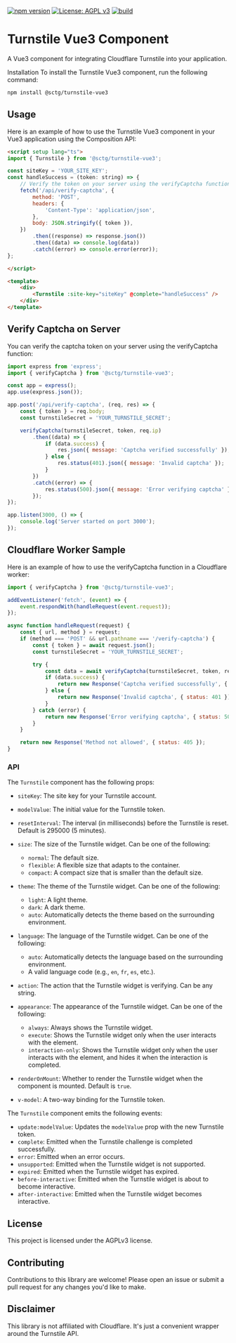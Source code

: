 [![npm version](https://badge.fury.io/js/@sctg%2Fturnstile-vue3.svg)](https://badge.fury.io/js/@sctg%2Fturnstile-vue3)
[![License: AGPL v3](https://img.shields.io/badge/License-AGPL%20v3-blue.svg)](https://www.gnu.org/licenses/agpl-3.0)
[![build](https://github.com/sctg-development/turnstile-vue3/actions/workflows/publish-npm.yml/badge.svg)](https://github.com/sctg-development/turnstile-vue3/actions/workflows/publish-npm.yml)


# Turnstile Vue3 Component

A Vue3 component for integrating Cloudflare Turnstile into your application.

Installation
To install the Turnstile Vue3 component, run the following command:

```bash
npm install @sctg/turnstile-vue3
```

## Usage

Here is an example of how to use the Turnstile Vue3 component in your Vue3 application using the Composition API:

```html
<script setup lang="ts">
import { Turnstile } from '@sctg/turnstile-vue3';

const siteKey = 'YOUR_SITE_KEY';
const handleSuccess = (token: string) => {
    // Verify the token on your server using the verifyCaptcha function
    fetch('/api/verify-captcha', {
        method: 'POST',
        headers: {
            'Content-Type': 'application/json',
        },
        body: JSON.stringify({ token }),
    })
        .then((response) => response.json())
        .then((data) => console.log(data))
        .catch((error) => console.error(error));
};

</script>

<template>
    <div>
        <Turnstile :site-key="siteKey" @complete="handleSuccess" />
    </div>
</template>
```

## Verify Captcha on Server

You can verify the captcha token on your server using the verifyCaptcha function:

```javascript
import express from 'express';
import { verifyCaptcha } from '@sctg/turnstile-vue3';

const app = express();
app.use(express.json());

app.post('/api/verify-captcha', (req, res) => {
    const { token } = req.body;
    const turnstileSecret = 'YOUR_TURNSTILE_SECRET';

    verifyCaptcha(turnstileSecret, token, req.ip)
        .then((data) => {
            if (data.success) {
                res.json({ message: 'Captcha verified successfully' });
            } else {
                res.status(401).json({ message: 'Invalid captcha' });
            }
        })
        .catch((error) => {
            res.status(500).json({ message: 'Error verifying captcha' });
        });
});

app.listen(3000, () => {
    console.log('Server started on port 3000');
});
```

## Cloudflare Worker Sample

Here is an example of how to use the verifyCaptcha function in a Cloudflare worker:

```javascript
import { verifyCaptcha } from '@sctg/turnstile-vue3';

addEventListener('fetch', (event) => {
    event.respondWith(handleRequest(event.request));
});

async function handleRequest(request) {
    const { url, method } = request;
    if (method === 'POST' && url.pathname === '/verify-captcha') {
        const { token } = await request.json();
        const turnstileSecret = 'YOUR_TURNSTILE_SECRET';

        try {
            const data = await verifyCaptcha(turnstileSecret, token, request.ip);
            if (data.success) {
                return new Response('Captcha verified successfully', { status: 200 });
            } else {
                return new Response('Invalid captcha', { status: 401 });
            }
        } catch (error) {
            return new Response('Error verifying captcha', { status: 500 });
        }
    }

    return new Response('Method not allowed', { status: 405 });
}
```

### API

The `Turnstile` component has the following props:

* `siteKey`: The site key for your Turnstile account.
* `modelValue`: The initial value for the Turnstile token.
* `resetInterval`: The interval (in milliseconds) before the Turnstile is reset. Default is 295000 (5 minutes).
* `size`: The size of the Turnstile widget. Can be one of the following:

  * `normal`: The default size.
  * `flexible`: A flexible size that adapts to the container.
  * `compact`: A compact size that is smaller than the default size.

* `theme`: The theme of the Turnstile widget. Can be one of the following:

  * `light`: A light theme.
  * `dark`: A dark theme.
  * `auto`: Automatically detects the theme based on the surrounding environment.

* `language`: The language of the Turnstile widget. Can be one of the following:

  * `auto`: Automatically detects the language based on the surrounding environment.
  * A valid language code (e.g., `en`, `fr`, `es`, etc.).

* `action`: The action that the Turnstile widget is verifying. Can be any string.
* `appearance`: The appearance of the Turnstile widget. Can be one of the following:

  * `always`: Always shows the Turnstile widget.
  * `execute`: Shows the Turnstile widget only when the user interacts with the element.
  * `interaction-only`: Shows the Turnstile widget only when the user interacts with the element, and hides it when the interaction is completed.

* `renderOnMount`: Whether to render the Turnstile widget when the component is mounted. Default is `true`.
* `v-model`: A two-way binding for the Turnstile token.

The `Turnstile` component emits the following events:

* `update:modelValue`: Updates the `modelValue` prop with the new Turnstile token.
* `complete`: Emitted when the Turnstile challenge is completed successfully.
* `error`: Emitted when an error occurs.
* `unsupported`: Emitted when the Turnstile widget is not supported.
* `expired`: Emitted when the Turnstile widget has expired.
* `before-interactive`: Emitted when the Turnstile widget is about to become interactive.
* `after-interactive`: Emitted when the Turnstile widget becomes interactive.

## License

This project is licensed under the AGPLv3 license.

## Contributing

Contributions to this library are welcome! Please open an issue or submit a pull request for any changes you'd like to make.

## Disclaimer

This library is not affiliated with Cloudflare. It's just a convenient wrapper around the Turnstile API.
